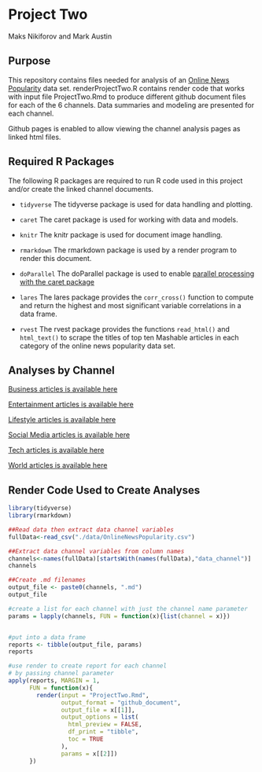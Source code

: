Project Two
================
Maks Nikiforov and Mark Austin


## Purpose

This repository contains files needed for analysis of an [Online News Popularity](https://archive.ics.uci.edu/ml/datasets/Online+News+Popularity) data set.  renderProjectTwo.R contains render code that works with input file ProjectTwo.Rmd to produce different github document files for each of the 6 channels.  Data summaries and modeling are presented for each channel.  

Github pages is enabled to allow viewing the channel analysis pages as linked html files.  


## Required R Packages

The following R packages are required to run R code used in this
project and/or create the linked channel documents.

-   `tidyverse` The tidyverse package is used for data handling and
    plotting.  
    
-   `caret` The caret package is used for working with data and models.    

-   `knitr` The knitr package is used for document image handling.  

-   `rmarkdown` The rmarkdown package is used by a render program to
    render this document.  
    
-   `doParallel` The doParallel package is used to enable [parallel processing with the caret package](https://topepo.github.io/caret/parallel-processing.html)

-   `lares` The lares package provides the `corr_cross()` function to compute and return the highest and most significant variable correlations in a data frame. 

-   `rvest` The rvest package provides the functions `read_html()` and `html_text()` to scrape the titles of top ten Mashable articles in each category of the online news popularity data set.
    

## Analyses by Channel  

[Business articles is available here](data_channel_is_bus.html)  

[Entertainment articles is available here](data_channel_is_entertainment.html)   
  
[Lifestyle articles is available here](data_channel_is_lifestyle.html)  

[Social Media articles is available here](data_channel_is_socmed.html)  

[Tech articles is available here](data_channel_is_tech.html)  

[World articles is available here](data_channel_is_world.html)  


## Render Code Used to Create Analyses  

``` r
library(tidyverse)
library(rmarkdown)

##Read data then extract data channel variables
fullData<-read_csv("./data/OnlineNewsPopularity.csv")

##Extract data channel variables from column names
channels<-names(fullData)[startsWith(names(fullData),"data_channel")]
channels

##Create .md filenames
output_file <- paste0(channels, ".md")
output_file

#create a list for each channel with just the channel name parameter
params = lapply(channels, FUN = function(x){list(channel = x)})


#put into a data frame 
reports <- tibble(output_file, params)
reports

#use render to create report for each channel
# by passing channel parameter
apply(reports, MARGIN = 1,
      FUN = function(x){
        render(input = "ProjectTwo.Rmd",
               output_format = "github_document",
               output_file = x[[1]],
               output_options = list(
                 html_preview = FALSE,
                 df_print = "tibble",
                 toc = TRUE
               ),
               params = x[[2]])
      })

```


